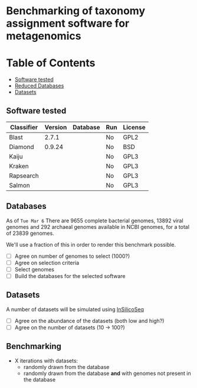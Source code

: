 # Benchmarking of taxonomy assignment software for metagenomics

# Table of Contents

- [Software tested](#software-tested)
- [Reduced Databases](#benchmarked-software)
- [Datasets](#datasets)

## Software tested

| Classifier | Version | Database | Run | License |
| ---------- | ------- | -------- | --- | ------- |
| Blast      | 2.7.1   |          | No  | GPL2    |
| Diamond    | 0.9.24  |          | No  | BSD     |
| Kaiju      |         |          | No  | GPL3    |
| Kraken     |         |          | No  | GPL3    |
| Rapsearch  |         |          | No  | GPL3    |
| Salmon     |         |          | No  | GPL3    |

## Databases

As of `Tue Mar 6` There are 9655 complete bacterial genomes, 13892 viral genomes and 292 archaeal genomes available in NCBI genomes, for a total of 23839 genomes.

We'll use a fraction of this in order to render this benchmark possible.

- [ ] Agree on number of genomes to select (1000?)
- [ ] Agree on selection criteria
- [ ] Select genomes
- [ ] Build the databases for the selected software

## Datasets

A number of datasets will be simulated using [InSilicoSeq](https://github.com/HadrienG/InSilicoSeq)

- [ ] Agree on the abundance of the datasets (both low and high?)
- [ ] Agree on the number of datasets (10 -> 100?)

## Benchmarking

- X iterations with datasets:
  - randomly drawn from the database
  - randomly drawn from the database **and** with genomes not present in the database
